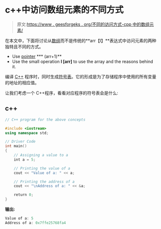 # c++中访问数组元素的不同方式

> 原文:[https://www . geesforgeks . org/不同的访问方式-cpp 中的数组元素/](https://www.geeksforgeeks.org/different-ways-of-accessing-array-elements-in-cpp/)

在本文中，下面将讨论从[数组](https://www.geeksforgeeks.org/array-data-structure/)而不是传统的**arr【I】**表达式中访问元素的两种独特且不同的方式。

*   Use [pointer](https://www.geeksforgeeks.org/pointers-in-c-and-c-set-1-introduction-arithmetic-and-array/) *** (arr+1)**
*   Use the small operation **I [arr]** to use the array and the reasons behind it.

编译 [C++](https://www.geeksforgeeks.org/c-plus-plus/) 程序时，同时生成[符号表](https://www.geeksforgeeks.org/symbol-table-compiler/)。它的形成是为了存储程序中使用的所有变量的地址的相应值。

让我们考虑一个 C++程序，看看对应程序的符号表会是什么:

## c++

```cpp
// C++ program for the above concepts

#include <iostream>
using namespace std;

// Driver Code
int main()
{
    // Assigning a value to a
    int a = 5;

    // Printing the value of a
    cout << "Value of a: " << a;

    // Printing the address of a
    cout << "\nAddress of a: " << &a;

    return 0;
}
```

**输出:**

```cpp
Value of a: 5
Address of a: 0x7ffe25768fa4
```